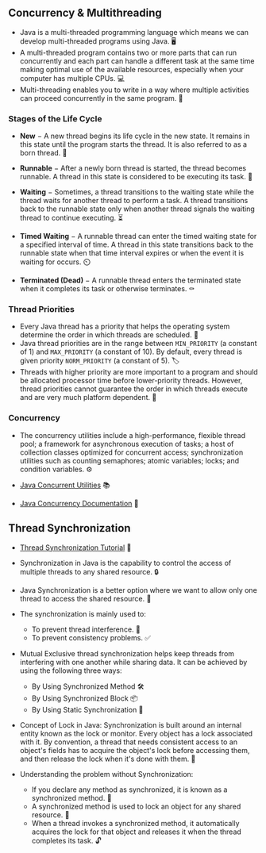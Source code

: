 ## Concurrency & Multithreading

- Java is a multi-threaded programming language which means we can develop multi-threaded programs using Java. 🖥️
- A multi-threaded program contains two or more parts that can run concurrently and each part can handle a different task at the same time making optimal use of the available resources, especially when your computer has multiple CPUs. 💻
- Multi-threading enables you to write in a way where multiple activities can proceed concurrently in the same program. 🧵

### Stages of the Life Cycle

- **New** − A new thread begins its life cycle in the new state. It remains in this state until the program starts the thread. It is also referred to as a born thread. 🌱

- **Runnable** − After a newly born thread is started, the thread becomes runnable. A thread in this state is considered to be executing its task. 🏃

- **Waiting** − Sometimes, a thread transitions to the waiting state while the thread waits for another thread to perform a task. A thread transitions back to the runnable state only when another thread signals the waiting thread to continue executing. ⏳

- **Timed Waiting** − A runnable thread can enter the timed waiting state for a specified interval of time. A thread in this state transitions back to the runnable state when that time interval expires or when the event it is waiting for occurs. ⏲️

- **Terminated (Dead)** − A runnable thread enters the terminated state when it completes its task or otherwise terminates. ⚰️

### Thread Priorities

- Every Java thread has a priority that helps the operating system determine the order in which threads are scheduled. 📅
- Java thread priorities are in the range between `MIN_PRIORITY` (a constant of 1) and `MAX_PRIORITY` (a constant of 10). By default, every thread is given priority `NORM_PRIORITY` (a constant of 5). 🏷️
- Threads with higher priority are more important to a program and should be allocated processor time before lower-priority threads. However, thread priorities cannot guarantee the order in which threads execute and are very much platform dependent. 🥇

### Concurrency

- The concurrency utilities include a high-performance, flexible thread pool; a framework for asynchronous execution of tasks; a host of collection classes optimized for concurrent access; synchronization utilities such as counting semaphores; atomic variables; locks; and condition variables. ⚙️

- [Java Concurrent Utilities](https://docs.oracle.com/en/java/javase/22/docs/api/java.base/java/util/concurrent/package-summary.html) 📚

- [Java Concurrency Documentation](https://docs.oracle.com/en/java/javase/22/core/concurrency.html#GUID-59C16A2D-57CE-4C83-9D6F-91A48E01E3C6) 📖

## Thread Synchronization

- [Thread Synchronization Tutorial](https://docs.oracle.com/javase/tutorial/essential/concurrency/sync.html) 🔗
  
- Synchronization in Java is the capability to control the access of multiple threads to any shared resource. 🔒

- Java Synchronization is a better option where we want to allow only one thread to access the shared resource. 🧵

- The synchronization is mainly used to:
    - To prevent thread interference. 🚫
    - To prevent consistency problems. ✅
  
- Mutual Exclusive thread synchronization helps keep threads from interfering with one another while sharing data. It can be achieved by using the following three ways:
    - By Using Synchronized Method 🛠️
    - By Using Synchronized Block 📦
    - By Using Static Synchronization 📌
  
- Concept of Lock in Java: Synchronization is built around an internal entity known as the lock or monitor. Every object has a lock associated with it. By convention, a thread that needs consistent access to an object's fields has to acquire the object's lock before accessing them, and then release the lock when it's done with them. 🔐

- Understanding the problem without Synchronization:
    - If you declare any method as synchronized, it is known as a synchronized method. 🔄
    - A synchronized method is used to lock an object for any shared resource. 🔏
    - When a thread invokes a synchronized method, it automatically acquires the lock for that object and releases it when the thread completes its task. 🔓
